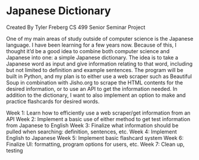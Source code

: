 # Japanese Dictionary
Created By Tyler Freberg
CS 499 Senior Seminar Project

One of my main areas of study outside of computer science is the Japanese language. I have been learning for a few years now. Because of this, I thought it’d be a good idea to combine both computer science and Japanese into one: a simple Japanese dictionary.
The idea is to take a Japanese word as input and give information relating to that word, including but not limited to definition and example sentences. The program will be built in Python, and my plan is to either use a web scraper such as Beautiful Soup in combination with Jisho.org to scrape the HTML contents for the desired information, or to use an API to get the information needed.
In addition to the dictionary, I want to also implement an option to make and practice flashcards for desired words.

Week 1: Learn how to efficiently use a web scraper/get information from an API
Week 2: Implement a basic use of either method to get test information from Japanese to English
Week 3: Finalize what information should be pulled when searching: definition, sentences, etc.
Week 4: Implement English to Japanese
Week 5: Implement basic flashcard system
Week 6: Finalize UI: formatting, program options for users, etc.
Week 7: Clean up, testing

